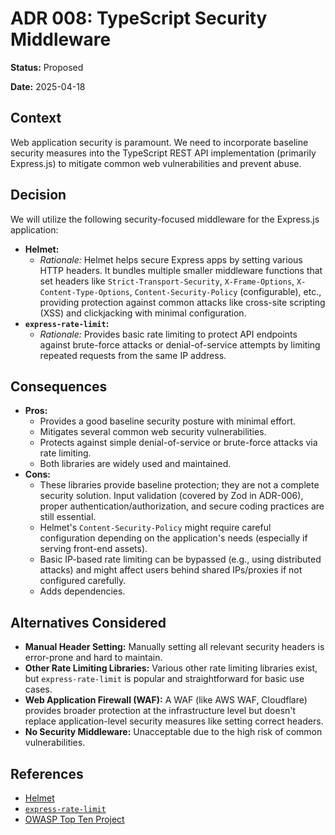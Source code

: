 # ADR 008: TypeScript Security Middleware

**Status:** Proposed

**Date:** 2025-04-18

## Context

Web application security is paramount. We need to incorporate baseline security measures into the TypeScript REST API implementation (primarily Express.js) to mitigate common web vulnerabilities and prevent abuse.

## Decision

We will utilize the following security-focused middleware for the Express.js application:

-   **Helmet:**
    -   _Rationale:_ Helmet helps secure Express apps by setting various HTTP headers. It bundles multiple smaller middleware functions that set headers like `Strict-Transport-Security`, `X-Frame-Options`, `X-Content-Type-Options`, `Content-Security-Policy` (configurable), etc., providing protection against common attacks like cross-site scripting (XSS) and clickjacking with minimal configuration.
-   **`express-rate-limit`:**
    -   _Rationale:_ Provides basic rate limiting to protect API endpoints against brute-force attacks or denial-of-service attempts by limiting repeated requests from the same IP address.

## Consequences

-   **Pros:**
    -   Provides a good baseline security posture with minimal effort.
    -   Mitigates several common web security vulnerabilities.
    -   Protects against simple denial-of-service or brute-force attacks via rate limiting.
    -   Both libraries are widely used and maintained.
-   **Cons:**
    -   These libraries provide baseline protection; they are not a complete security solution. Input validation (covered by Zod in ADR-006), proper authentication/authorization, and secure coding practices are still essential.
    -   Helmet's `Content-Security-Policy` might require careful configuration depending on the application's needs (especially if serving front-end assets).
    -   Basic IP-based rate limiting can be bypassed (e.g., using distributed attacks) and might affect users behind shared IPs/proxies if not configured carefully.
    -   Adds dependencies.

## Alternatives Considered

-   **Manual Header Setting:** Manually setting all relevant security headers is error-prone and hard to maintain.
-   **Other Rate Limiting Libraries:** Various other rate limiting libraries exist, but `express-rate-limit` is popular and straightforward for basic use cases.
-   **Web Application Firewall (WAF):** A WAF (like AWS WAF, Cloudflare) provides broader protection at the infrastructure level but doesn't replace application-level security measures like setting correct headers.
-   **No Security Middleware:** Unacceptable due to the high risk of common vulnerabilities.

## References

-   [Helmet](https://helmetjs.github.io/)
-   [`express-rate-limit`](https://github.com/express-rate-limit/express-rate-limit)
-   [OWASP Top Ten Project](https://owasp.org/www-project-top-ten/) 